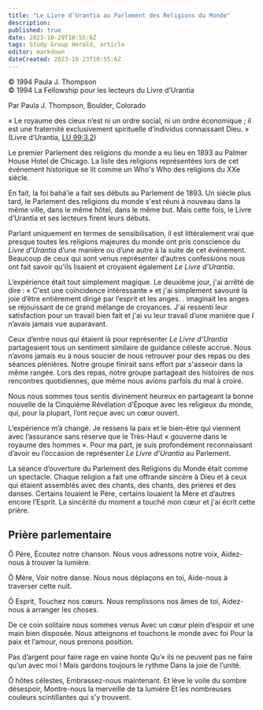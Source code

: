 ```yaml
---
title: "Le Livre d’Urantia au Parlement des Religions du Monde"
description: 
published: true
date: 2023-10-29T10:55:6Z
tags: Study Group Herald, article
editor: markdown
dateCreated: 2023-10-23T10:55:6Z
---
```


<p class="v-card v-sheet theme--light grey lighten-3 px-2">© 1994 Paula J. Thompson<br>© 1994 La Fellowship pour les lecteurs du Livre d’Urantia</p>


Par Paula J. Thompson, Boulder, Colorado

« Le royaume des cieux n’est ni un ordre social, ni un ordre économique ; il est une fraternité exclusivement spirituelle d’individus connaissant Dieu. » (Livre d’Urantia, [LU 99:3.2](/fr/The_Urantia_Book/99#p3_2))

Le premier Parlement des religions du monde a eu lieu en 1893 au Palmer House Hotel de Chicago. La liste des religions représentées lors de cet événement historique se lit comme un Who's Who des religions du XXe siècle.

En fait, la foi bahá’íe a fait ses débuts au Parlement de 1893. Un siècle plus tard, le Parlement des religions du monde s'est réuni à nouveau dans la même ville, dans le même hôtel, dans le même but. Mais cette fois, le Livre d’Urantia et ses lecteurs firent leurs débuts.

Parlant uniquement en termes de sensibilisation, il est littéralement vrai que presque toutes les religions majeures du monde ont pris conscience du _Livre d’Urantia_ d’une manière ou d’une autre à la suite de cet événement. Beaucoup de ceux qui sont venus représenter d’autres confessions nous ont fait savoir qu'ils lisaient et croyaient également _Le Livre d’Urantia_.

L’expérience était tout simplement magique. Le deuxième jour, j'ai arrêté de dire : « C'est une coïncidence intéressante » et j'ai simplement savouré la joie d’être entièrement dirigé par l’esprit et les anges. . imaginait les anges se réjouissant de ce grand mélange de croyances. J'ai ressenti leur satisfaction pour un travail bien fait et j'ai vu leur travail d’une manière que $I$ n’avais jamais vue auparavant.

Ceux d’entre nous qui étaient là pour représenter _Le Livre d’Urantia_ partageaient tous un sentiment similaire de guidance céleste accrue. Nous n’avons jamais eu à nous soucier de nous retrouver pour des repas ou des séances plénières. Notre groupe finirait sans effort par s'asseoir dans la même rangée. Lors des repas, notre groupe partageait des histoires de nos rencontres quotidiennes, que même nous avions parfois du mal à croire.

Nous nous sommes tous sentis divinement heureux en partageant la bonne nouvelle de la Cinquième Révélation d’Époque avec les religieux du monde, qui, pour la plupart, l’ont reçue avec un cœur ouvert.

L’expérience m’a changé. Je ressens la paix et le bien-être qui viennent avec l’assurance sans réserve que le Très-Haut « gouverne dans le royaume des hommes ». Pour ma part, je suis profondément reconnaissant d’avoir eu l’occasion de représenter _Le Livre d’Urantia_ au Parlement.

La séance d’ouverture du Parlement des Religions du Monde était comme un spectacle. Chaque religion a fait une offrande sincère à Dieu et à ceux qui étaient assemblés avec des chants, des chants, des prières et des danses. Certains louaient le Père, certains louaient la Mère et d’autres encore l’Esprit. La sincérité du moment a touché mon cœur et j'ai écrit cette prière.

## Prière parlementaire

Ô Père,
Écoutez notre chanson.
Nous vous adressons notre voix,
Aidez-nous à trouver la lumière.

Ô Mère,
Voir notre danse.
Nous nous déplaçons en toi,
Aide-nous à traverser cette nuit.

Ô Esprit,
Touchez nos cœurs.
Nous remplissons nos âmes de toi,
Aidez-nous à arranger les choses.

De ce coin solitaire nous sommes venus 
Avec un cœur plein d’espoir et une main bien disposée. 
Nous atteignons et touchons le monde avec foi 
Pour la paix et l’amour, nous prenons position.

Pas d’argent pour faire rage en vaine honte
Qu’« ils ne peuvent pas ne faire qu’un avec moi !
Mais gardons toujours le rythme
Dans la joie de l’unité.

Ô hôtes célestes,
Embrassez-nous maintenant.
Et lève le voile du sombre désespoir,
Montre-nous la merveille de ta lumière
Et les nombreuses couleurs scintillantes qui s'y trouvent.


